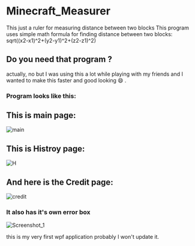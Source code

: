 # Minecraft_Measurer
This just a ruler for measuring distance between two blocks
This program uses simple math formula for finding distance between two blocks:
sqrt((x2-x1)^2+(y2-y1)^2+(z2-z1)^2)

## Do you need that program ?
actually, no but I was using this a lot while playing with my friends and I wanted to make this faster and good looking :smile: .

### Program looks like this:
## This is main page:
![main](https://user-images.githubusercontent.com/59030268/84429140-5c968f00-ac30-11ea-92b7-4953634ea296.png)
## This is Histroy page:
![H](https://user-images.githubusercontent.com/59030268/84429148-5dc7bc00-ac30-11ea-8117-db88e7e5cdd6.png)
## And here is the Credit page:
![credit](https://user-images.githubusercontent.com/59030268/84429154-5f917f80-ac30-11ea-9ef0-a9fc78b9600a.png)
### It also has it's own error box
![Screenshot_1](https://user-images.githubusercontent.com/59030268/84128788-bb4de400-aa49-11ea-9317-68af0fdbdf43.png)

this is my very first wpf application probably I won't update it.
